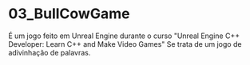 # 03_BullCowGame

É um jogo feito em Unreal Engine durante o curso "Unreal Engine C++ Developer: Learn C++ and Make Video Games"
Se trata de um jogo de adivinhação de palavras.
